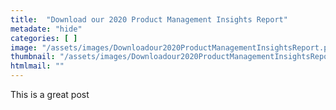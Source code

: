 ```yaml
---
title:  "Download our 2020 Product Management Insights Report"
metadate: "hide"
categories: [ ]
image: "/assets/images/Downloadour2020ProductManagementInsightsReport.png"
thumbnail: "/assets/images/Downloadour2020ProductManagementInsightsReport_full.png"
htmlmail: ""
---
```

This is a great post
